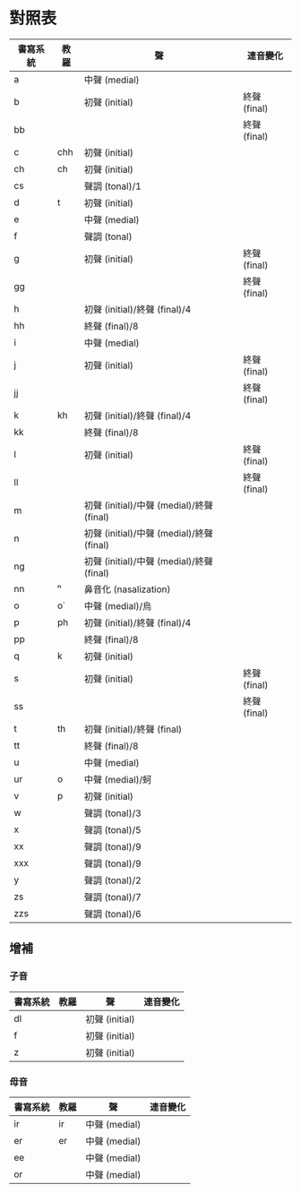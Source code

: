 # 對照表

| 書寫系統 | 教羅 | 聲 | 連音變化 |
| --- | --- | --- | --- |
| a || 中聲 (medial) ||
| b || 初聲 (initial) | 終聲 (final) |
| bb ||| 終聲 (final) |
| c | chh | 初聲 (initial) ||
| ch | ch | 初聲 (initial) ||
| cs || 聲調 (tonal)/1 ||
| d | t | 初聲 (initial) ||
| e || 中聲 (medial) ||
| f || 聲調 (tonal) ||
| g || 初聲 (initial) | 終聲 (final) |
| gg ||| 終聲 (final) |
| h || 初聲 (initial)/終聲 (final)/4 ||
| hh || 終聲 (final)/8 ||
| i || 中聲 (medial) ||
| j || 初聲 (initial) | 終聲 (final) |
| jj ||| 終聲 (final) |
| k | kh | 初聲 (initial)/終聲 (final)/4 ||
| kk || 終聲 (final)/8 ||
| l || 初聲 (initial) | 終聲 (final) |
| ll ||| 終聲 (final) |
| m || 初聲 (initial)/中聲 (medial)/終聲 (final) ||
| n || 初聲 (initial)/中聲 (medial)/終聲 (final) ||
| ng || 初聲 (initial)/中聲 (medial)/終聲 (final) ||
| nn | ⁿ | 鼻音化 (nasalization) ||
| o | o͘ | 中聲 (medial)/烏 ||
| p | ph | 初聲 (initial)/終聲 (final)/4 ||
| pp || 終聲 (final)/8 ||
| q | k | 初聲 (initial) ||
| s || 初聲 (initial) | 終聲 (final) |
| ss ||| 終聲 (final) |
| t | th | 初聲 (initial)/終聲 (final) ||
| tt || 終聲 (final)/8 ||
| u || 中聲 (medial) ||
| ur | o | 中聲 (medial)/蚵 ||
| v | p | 初聲 (initial) ||
| w || 聲調 (tonal)/3 ||
| x || 聲調 (tonal)/5 ||
| xx || 聲調 (tonal)/9 ||
| xxx || 聲調 (tonal)/9 ||
| y || 聲調 (tonal)/2 ||
| zs || 聲調 (tonal)/7 ||
| zzs || 聲調 (tonal)/6 ||

## 增補

### 子音

| 書寫系統 | 教羅 | 聲 | 連音變化 |
| --- | --- | --- | --- |
| dl || 初聲 (initial) ||
| f || 初聲 (initial) ||
| z || 初聲 (initial) ||

### 母音

| 書寫系統 | 教羅 | 聲 | 連音變化 |
| --- | --- | --- | --- |
| ir | ir | 中聲 (medial) | |
| er | er | 中聲 (medial) | |
| ee || 中聲 (medial) ||
| or || 中聲 (medial) ||
